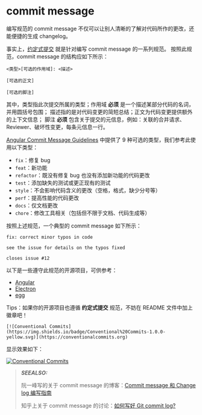 # commit message

编写规范的 commit message 不仅可以让别人清晰的了解对代码所作的更改，还能便捷的生成 changelog。

事实上，[约定式提交](https://www.conventionalcommits.org/zh-hans/v1.0.0-beta.4/) 就是针对编写 commit message 的一系列规范。
按照此规范，commit message 的结构应如下所示：

```text
<类型>[可选的作用域]: <描述>

[可选的正文]

[可选的脚注]
```

其中，类型指此次提交所属的类型；作用域 **必须** 是一个描述某部分代码的名词，并用圆括号包围；
描述指的是对代码变更的简短总结；正文为代码变更提供额外的上下文信息；
脚注 **必须** 包含关于提交的元信息，例如：关联的合并请求、Reviewer、破坏性变更，每条元信息一行。

[Angular Commit Message Guidelines](https://github.com/angular/angular/blob/master/CONTRIBUTING.md#commit) 中提供了 9 种可选的类型，我们参考此使用以下类型：

- `fix`：修复 bug
- `feat`：新功能
- `refactor`：既没有修复 bug 也没有添加新功能的代码更改
- `test`：添加缺失的测试或更正现有的测试
- `style`：不会影响代码含义的更改（空格，格式，缺少分号等）
- `perf`：提高性能的代码更改
- `docs`：仅文档更改
- `chore`：修改工具相关（包括但不限于文档、代码生成等）

按照上述规范，一个典型的 commit message 如下所示：

```text
fix: correct minor typos in code

see the issue for details on the typos fixed

closes issue #12
```

以下是一些遵守此规范的开源项目，可供参考：

- [Angular](https://github.com/angular/angular)
- [Electron](https://github.com/electron/electron)
- [egg](https://github.com/eggjs/egg)

Tips：如果你的开源项目也遵循 **约定式提交** 规范，不妨在 README 文件中加上徽章吧！

```text
[![Conventional Commits](https://img.shields.io/badge/Conventional%20Commits-1.0.0-yellow.svg)](https://conventionalcommits.org)
```

显示效果如下：

[![Conventional Commits](https://img.shields.io/badge/Conventional%20Commits-1.0.0-yellow.svg)](https://conventionalcommits.org)

> **_SEEALSO:_**
>
> 阮一峰写的关于 commit message 的博客：[Commit message 和 Change log 编写指南](https://www.ruanyifeng.com/blog/2016/01/commit_message_change_log.html)
>
> 知乎上关于 commit message 的讨论：[如何写好 Git commit log?](https://www.zhihu.com/question/21209619)
